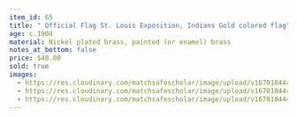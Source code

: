 ```yaml
---
item_id: 65
title: " Official Flag St. Louis Exposition, Indians Gold colored flag"
age: c.1904
material: Nickel plated brass, painted (or enamel) brass
notes_at_bottom: false
price: $40.00
sold: true
images:
  - https://res.cloudinary.com/matchsafescholar/image/upload/v1670104441/Louis4.jpg
  - https://res.cloudinary.com/matchsafescholar/image/upload/v1670104441/Louis2.jpg
  - https://res.cloudinary.com/matchsafescholar/image/upload/v1670104440/Louis3.jpg
---
```

